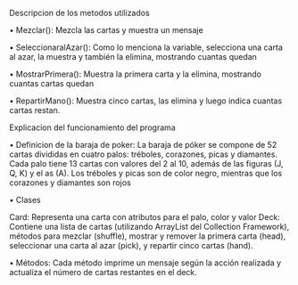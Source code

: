 Descripcion de los metodos utilizados

•	Mezclar(): Mezcla las cartas y muestra un mensaje

•	SeleccionaralAzar(): Como lo menciona la variable, selecciona una carta al azar, la muestra y también la elimina, mostrando cuantas quedan

•	MostrarPrimera(): Muestra la primera carta y la elimina, mostrando cuantas cartas quedan

•	RepartirMano(): Muestra cinco cartas, las elimina y luego indica cuantas cartas restan.


Explicacion del funcionamiento del programa

•	Definicion de la baraja de poker: La baraja de póker se compone de 52 cartas divididas en cuatro palos: tréboles, corazones, picas y diamantes. Cada palo tiene 13 cartas con valores del 2 al 10, además de las figuras (J, Q, K) y el as (A). Los tréboles y picas son de color negro, mientras que los corazones y diamantes son rojos

•	Clases

Card: Representa una carta con atributos para el palo, color y valor
Deck: Contiene una lista de cartas (utilizando ArrayList del Collection Framework), métodos para mezclar (shuffle), mostrar y remover la primera carta (head), seleccionar una carta al azar (pick), y repartir cinco cartas (hand).	

•	Métodos: Cada método imprime un mensaje según la acción realizada y actualiza el número de cartas restantes en el deck.


